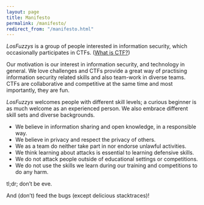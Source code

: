 ```yaml
---
layout: page
title: Manifesto
permalink: /manifesto/
redirect_from: "/manifesto.html"
---
```


*LosFuzzys* is a group of people interested in information security, which occasionally participates in CTFs. ([What is CTF?](https://ctftime.org/ctf-wtf/))

Our motivation is our interest in information security, and technology in general. We love challenges and CTFs provide a great way of practising information security related skills and also team-work in diverse teams. CTFs are collaborative and competitive at the same time and most importantly, they are fun.

*LosFuzzys* welcomes people with different skill levels; a curious beginner is as much welcome as an experienced person. We also embrace different skill sets and diverse backgrounds.

* We believe in information sharing and open knowledge, in a responsible way.
* We believe in privacy and respect the privacy of others.
* We as a team do neither take part in nor endorse unlawful activities.
* We think learning about attacks is essential to learning defensive skills.
* We do not attack people outside of educational settings or competitions.
* We do not use the skills we learn during our training and competitions to do any harm.

tl;dr; don’t be eve.

And (don’t) feed the bugs (except delicious stacktraces)!
